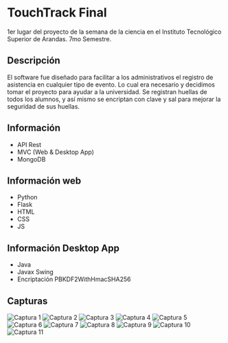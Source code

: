 # TouchTrack Final
1er lugar del proyecto de la semana de la ciencia en el Instituto Tecnológico Superior de Arandas. 7mo Semestre.

## Descripción
El software fue diseñado para facilitar a los administrativos el registro de asistencia en cualquier tipo de evento. Lo cual era necesario y decidimos tomar el proyecto para ayudar a la universidad.
Se registran huellas de todos los alumnos, y así mismo se encriptan con clave y sal para mejorar la seguridad de sus huellas.

## Información
- API Rest
- MVC (Web & Desktop App)
- MongoDB

## Información web
- Python
- Flask
- HTML
- CSS
- JS

## Información Desktop App
- Java
- Javax Swing
- Encriptación PBKDF2WithHmacSHA256

## Capturas
![Captura 1](https://raw.githubusercontent.com/TYisusDv/TouchTrack-Final/master/Images/1.png)
![Captura 2](https://raw.githubusercontent.com/TYisusDv/TouchTrack-Final/master/Images/2.png)
![Captura 3](https://raw.githubusercontent.com/TYisusDv/TouchTrack-Final/master/Images/3.png)
![Captura 4](https://raw.githubusercontent.com/TYisusDv/TouchTrack-Final/master/Images/4.png)
![Captura 5](https://raw.githubusercontent.com/TYisusDv/TouchTrack-Final/master/Images/5.png)
![Captura 6](https://raw.githubusercontent.com/TYisusDv/TouchTrack-Final/master/Images/6.png)
![Captura 7](https://raw.githubusercontent.com/TYisusDv/TouchTrack-Final/master/Images/7.png)
![Captura 8](https://raw.githubusercontent.com/TYisusDv/TouchTrack-Final/master/Images/8.png)
![Captura 9](https://raw.githubusercontent.com/TYisusDv/TouchTrack-Final/master/Images/9.png)
![Captura 10](https://raw.githubusercontent.com/TYisusDv/TouchTrack-Final/master/Images/10.png)
![Captura 11](https://raw.githubusercontent.com/TYisusDv/TouchTrack-Final/master/Images/11.png)
